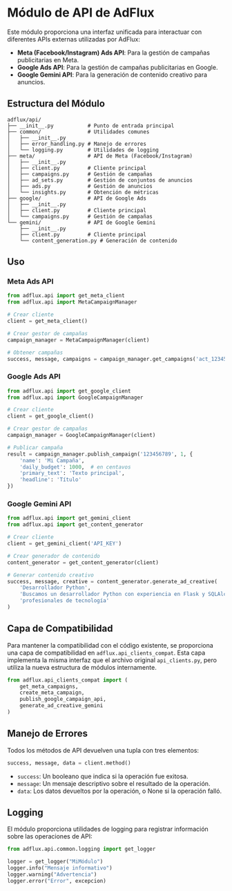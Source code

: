 # Módulo de API de AdFlux

Este módulo proporciona una interfaz unificada para interactuar con diferentes APIs externas utilizadas por AdFlux:

- **Meta (Facebook/Instagram) Ads API**: Para la gestión de campañas publicitarias en Meta.
- **Google Ads API**: Para la gestión de campañas publicitarias en Google.
- **Google Gemini API**: Para la generación de contenido creativo para anuncios.

## Estructura del Módulo

```
adflux/api/
├── __init__.py           # Punto de entrada principal
├── common/               # Utilidades comunes
│   ├── __init__.py
│   ├── error_handling.py # Manejo de errores
│   └── logging.py        # Utilidades de logging
├── meta/                 # API de Meta (Facebook/Instagram)
│   ├── __init__.py
│   ├── client.py         # Cliente principal
│   ├── campaigns.py      # Gestión de campañas
│   ├── ad_sets.py        # Gestión de conjuntos de anuncios
│   ├── ads.py            # Gestión de anuncios
│   └── insights.py       # Obtención de métricas
├── google/               # API de Google Ads
│   ├── __init__.py
│   ├── client.py         # Cliente principal
│   └── campaigns.py      # Gestión de campañas
└── gemini/               # API de Google Gemini
    ├── __init__.py
    ├── client.py         # Cliente principal
    └── content_generation.py # Generación de contenido
```

## Uso

### Meta Ads API

```python
from adflux.api import get_meta_client
from adflux.api import MetaCampaignManager

# Crear cliente
client = get_meta_client()

# Crear gestor de campañas
campaign_manager = MetaCampaignManager(client)

# Obtener campañas
success, message, campaigns = campaign_manager.get_campaigns('act_123456789')
```

### Google Ads API

```python
from adflux.api import get_google_client
from adflux.api import GoogleCampaignManager

# Crear cliente
client = get_google_client()

# Crear gestor de campañas
campaign_manager = GoogleCampaignManager(client)

# Publicar campaña
result = campaign_manager.publish_campaign('123456789', 1, {
    'name': 'Mi Campaña',
    'daily_budget': 1000,  # en centavos
    'primary_text': 'Texto principal',
    'headline': 'Título'
})
```

### Google Gemini API

```python
from adflux.api import get_gemini_client
from adflux.api import get_content_generator

# Crear cliente
client = get_gemini_client('API_KEY')

# Crear generador de contenido
content_generator = get_content_generator(client)

# Generar contenido creativo
success, message, creative = content_generator.generate_ad_creative(
    'Desarrollador Python',
    'Buscamos un desarrollador Python con experiencia en Flask y SQLAlchemy.',
    'profesionales de tecnología'
)
```

## Capa de Compatibilidad

Para mantener la compatibilidad con el código existente, se proporciona una capa de compatibilidad en `adflux.api_clients_compat`. Esta capa implementa la misma interfaz que el archivo original `api_clients.py`, pero utiliza la nueva estructura de módulos internamente.

```python
from adflux.api_clients_compat import (
    get_meta_campaigns,
    create_meta_campaign,
    publish_google_campaign_api,
    generate_ad_creative_gemini
)
```

## Manejo de Errores

Todos los métodos de API devuelven una tupla con tres elementos:

```python
success, message, data = client.method()
```

- `success`: Un booleano que indica si la operación fue exitosa.
- `message`: Un mensaje descriptivo sobre el resultado de la operación.
- `data`: Los datos devueltos por la operación, o None si la operación falló.

## Logging

El módulo proporciona utilidades de logging para registrar información sobre las operaciones de API:

```python
from adflux.api.common.logging import get_logger

logger = get_logger("MiMódulo")
logger.info("Mensaje informativo")
logger.warning("Advertencia")
logger.error("Error", excepcion)
```
